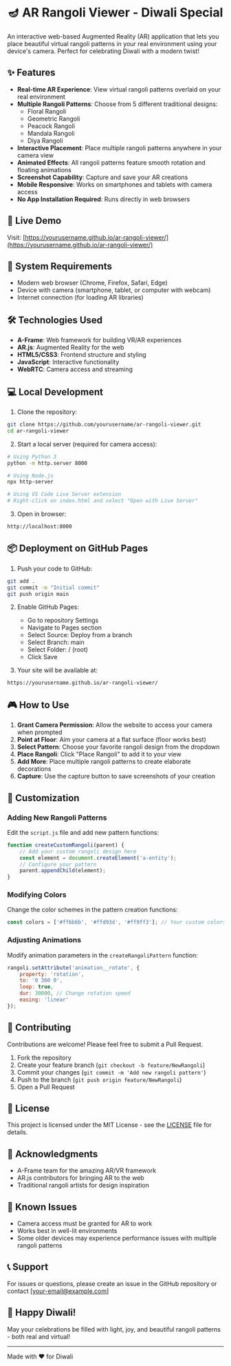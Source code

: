 # 🪔 AR Rangoli Viewer - Diwali Special

An interactive web-based Augmented Reality (AR) application that lets you place beautiful virtual rangoli patterns in your real environment using your device's camera. Perfect for celebrating Diwali with a modern twist!

## ✨ Features

- **Real-time AR Experience**: View virtual rangoli patterns overlaid on your real environment
- **Multiple Rangoli Patterns**: Choose from 5 different traditional designs:
  - Floral Rangoli
  - Geometric Rangoli
  - Peacock Rangoli
  - Mandala Rangoli
  - Diya Rangoli
- **Interactive Placement**: Place multiple rangoli patterns anywhere in your camera view
- **Animated Effects**: All rangoli patterns feature smooth rotation and floating animations
- **Screenshot Capability**: Capture and save your AR creations
- **Mobile Responsive**: Works on smartphones and tablets with camera access
- **No App Installation Required**: Runs directly in web browsers

## 🚀 Live Demo

Visit: [https://yourusername.github.io/ar-rangoli-viewer/](https://yourusername.github.io/ar-rangoli-viewer/)

## 📱 System Requirements

- Modern web browser (Chrome, Firefox, Safari, Edge)
- Device with camera (smartphone, tablet, or computer with webcam)
- Internet connection (for loading AR libraries)

## 🛠️ Technologies Used

- **A-Frame**: Web framework for building VR/AR experiences
- **AR.js**: Augmented Reality for the web
- **HTML5/CSS3**: Frontend structure and styling
- **JavaScript**: Interactive functionality
- **WebRTC**: Camera access and streaming

## 💻 Local Development

1. Clone the repository:
```bash
git clone https://github.com/yourusername/ar-rangoli-viewer.git
cd ar-rangoli-viewer
```

2. Start a local server (required for camera access):
```bash
# Using Python 3
python -m http.server 8000

# Using Node.js
npx http-server

# Using VS Code Live Server extension
# Right-click on index.html and select "Open with Live Server"
```

3. Open in browser:
```
http://localhost:8000
```

## 📦 Deployment on GitHub Pages

1. Push your code to GitHub:
```bash
git add .
git commit -m "Initial commit"
git push origin main
```

2. Enable GitHub Pages:
   - Go to repository Settings
   - Navigate to Pages section
   - Select Source: Deploy from a branch
   - Select Branch: main
   - Select Folder: / (root)
   - Click Save

3. Your site will be available at:
```
https://yourusername.github.io/ar-rangoli-viewer/
```

## 🎮 How to Use

1. **Grant Camera Permission**: Allow the website to access your camera when prompted
2. **Point at Floor**: Aim your camera at a flat surface (floor works best)
3. **Select Pattern**: Choose your favorite rangoli design from the dropdown
4. **Place Rangoli**: Click "Place Rangoli" to add it to your view
5. **Add More**: Place multiple rangoli patterns to create elaborate decorations
6. **Capture**: Use the capture button to save screenshots of your creation

## 🎨 Customization

### Adding New Rangoli Patterns

Edit the `script.js` file and add new pattern functions:

```javascript
function createCustomRangoli(parent) {
    // Add your custom rangoli design here
    const element = document.createElement('a-entity');
    // Configure your pattern
    parent.appendChild(element);
}
```

### Modifying Colors

Change the color schemes in the pattern creation functions:

```javascript
const colors = ['#ff6b6b', '#ffd93d', '#ff9ff3']; // Your custom colors
```

### Adjusting Animations

Modify animation parameters in the `createRangoliPattern` function:

```javascript
rangoli.setAttribute('animation__rotate', {
    property: 'rotation',
    to: '0 360 0',
    loop: true,
    dur: 30000, // Change rotation speed
    easing: 'linear'
});
```

## 🤝 Contributing

Contributions are welcome! Please feel free to submit a Pull Request.

1. Fork the repository
2. Create your feature branch (`git checkout -b feature/NewRangoli`)
3. Commit your changes (`git commit -m 'Add new rangoli pattern'`)
4. Push to the branch (`git push origin feature/NewRangoli`)
5. Open a Pull Request

## 📄 License

This project is licensed under the MIT License - see the [LICENSE](LICENSE) file for details.

## 🙏 Acknowledgments

- A-Frame team for the amazing AR/VR framework
- AR.js contributors for bringing AR to the web
- Traditional rangoli artists for design inspiration

## 🐛 Known Issues

- Camera access must be granted for AR to work
- Works best in well-lit environments
- Some older devices may experience performance issues with multiple rangoli patterns

## 📞 Support

For issues or questions, please create an issue in the GitHub repository or contact [your-email@example.com]

## 🎉 Happy Diwali!

May your celebrations be filled with light, joy, and beautiful rangoli patterns - both real and virtual!

---

Made with ❤️ for Diwali